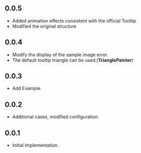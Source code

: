 ## 0.0.5

-   Added animation effects consistent with the official Tooltip
-   Modified the original structure

## 0.0.4

-   Modify the display of the sample image error.
-   The default tooltip triangle can be used.(**TrianglePainter**)

## 0.0.3

-   Add Example.

## 0.0.2

-   Additional cases, modified configuration.

## 0.0.1

-   Initial Implementation.

